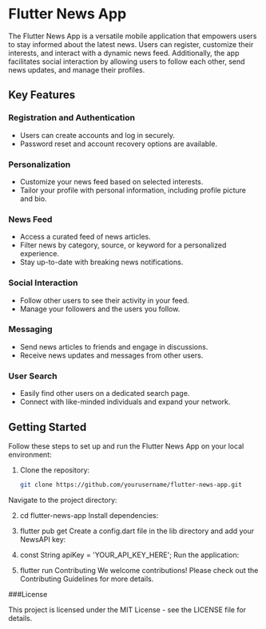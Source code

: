 # Flutter News App

The Flutter News App is a versatile mobile application that empowers users to stay informed about the latest news. Users can register, customize their interests, and interact with a dynamic news feed. Additionally, the app facilitates social interaction by allowing users to follow each other, send news updates, and manage their profiles.

## Key Features

### Registration and Authentication

- Users can create accounts and log in securely.
- Password reset and account recovery options are available.

### Personalization

- Customize your news feed based on selected interests.
- Tailor your profile with personal information, including profile picture and bio.

### News Feed

- Access a curated feed of news articles.
- Filter news by category, source, or keyword for a personalized experience.
- Stay up-to-date with breaking news notifications.

### Social Interaction

- Follow other users to see their activity in your feed.
- Manage your followers and the users you follow.

### Messaging

- Send news articles to friends and engage in discussions.
- Receive news updates and messages from other users.

### User Search

- Easily find other users on a dedicated search page.
- Connect with like-minded individuals and expand your network.

## Getting Started

Follow these steps to set up and run the Flutter News App on your local environment:

1. Clone the repository:
   ```bash
   git clone https://github.com/yourusername/flutter-news-app.git
Navigate to the project directory:

2. cd flutter-news-app
Install dependencies:

3. flutter pub get
Create a config.dart file in the lib directory and add your NewsAPI key:

4. const String apiKey = 'YOUR_API_KEY_HERE';
Run the application:

5. flutter run
Contributing
We welcome contributions! Please check out the Contributing Guidelines for more details.

###License

This project is licensed under the MIT License - see the LICENSE file for details.
